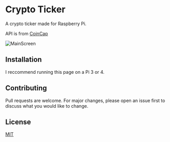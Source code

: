 # Crypto Ticker
A crypto ticker made for Raspberry Pi.  

API is from [CoinCap](https://docs.coincap.io/)

![MainScreen](https://user-images.githubusercontent.com/5633084/112772770-a48c7400-9000-11eb-8a7c-4c30f0ed04f8.png)

## Installation

I reccommend running this page on a Pi 3 or 4.

## Contributing
Pull requests are welcome. For major changes, please open an issue first to discuss what you would like to change.

## License
[MIT](https://choosealicense.com/licenses/mit/)
